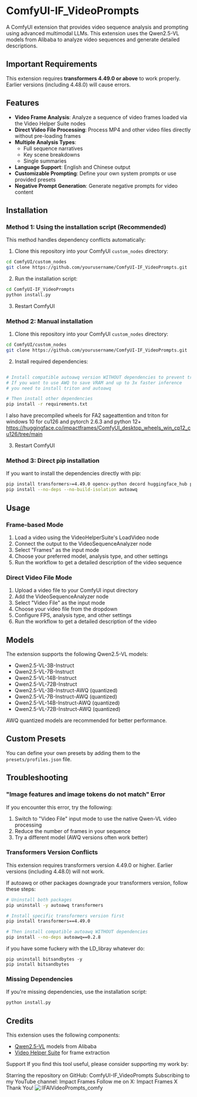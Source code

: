 # ComfyUI-IF_VideoPrompts

A ComfyUI extension that provides video sequence analysis and prompting using advanced multimodal LLMs. This extension uses the Qwen2.5-VL models from Alibaba to analyze video sequences and generate detailed descriptions.

## Important Requirements

This extension requires **transformers 4.49.0 or above** to work properly. Earlier versions (including 4.48.0) will cause errors.

## Features

- **Video Frame Analysis**: Analyze a sequence of video frames loaded via the Video Helper Suite nodes
- **Direct Video File Processing**: Process MP4 and other video files directly without pre-loading frames
- **Multiple Analysis Types**:
  - Full sequence narratives
  - Key scene breakdowns
  - Single summaries
- **Language Support**: English and Chinese output
- **Customizable Prompting**: Define your own system prompts or use provided presets
- **Negative Prompt Generation**: Generate negative prompts for video content

## Installation

### Method 1: Using the installation script (Recommended)

This method handles dependency conflicts automatically:

1. Clone this repository into your ComfyUI `custom_nodes` directory:
```bash
cd ComfyUI/custom_nodes
git clone https://github.com/yourusername/ComfyUI-IF_VideoPrompts.git
```

2. Run the installation script:
```bash
cd ComfyUI-IF_VideoPrompts
python install.py
```

3. Restart ComfyUI

### Method 2: Manual installation

1. Clone this repository into your ComfyUI `custom_nodes` directory:
```bash
cd ComfyUI/custom_nodes
git clone https://github.com/yourusername/ComfyUI-IF_VideoPrompts.git
```

2. Install required dependencies:
```bash

# Install compatible autoawq version WITHOUT dependencies to prevent transformers downgrade
# If you want to use AWQ to save VRAM and up to 3x faster inference
# you need to install triton and autoawq

# Then install other dependencies
pip install -r requirements.txt
```

I also have precompiled wheels for FA2 sageattention and triton for windows 10 for cu126 and pytorch 2.6.3 and python 12+ https://huggingface.co/impactframes/ComfyUI_desktop_wheels_win_cp12_cu126/tree/main



3. Restart ComfyUI

### Method 3: Direct pip installation

If you want to install the dependencies directly with pip:

```bash
pip install transformers>=4.49.0 opencv-python decord huggingface_hub pillow torch numpy tokenizers safetensors accelerate tqdm psutil packaging
pip install --no-deps --no-build-isolation autoawq
```

## Usage

### Frame-based Mode

1. Load a video using the VideoHelperSuite's LoadVideo node
2. Connect the output to the VideoSequenceAnalyzer node
3. Select "Frames" as the input mode
4. Choose your preferred model, analysis type, and other settings
5. Run the workflow to get a detailed description of the video sequence

### Direct Video File Mode

1. Upload a video file to your ComfyUI input directory
2. Add the VideoSequenceAnalyzer node
3. Select "Video File" as the input mode
4. Choose your video file from the dropdown
5. Configure FPS, analysis type, and other settings
6. Run the workflow to get a detailed description of the video

## Models

The extension supports the following Qwen2.5-VL models:

- Qwen2.5-VL-3B-Instruct
- Qwen2.5-VL-7B-Instruct
- Qwen2.5-VL-14B-Instruct
- Qwen2.5-VL-72B-Instruct
- Qwen2.5-VL-3B-Instruct-AWQ (quantized)
- Qwen2.5-VL-7B-Instruct-AWQ (quantized)
- Qwen2.5-VL-14B-Instruct-AWQ (quantized)
- Qwen2.5-VL-72B-Instruct-AWQ (quantized)

AWQ quantized models are recommended for better performance.

## Custom Presets

You can define your own presets by adding them to the `presets/profiles.json` file.

## Troubleshooting

### "Image features and image tokens do not match" Error

If you encounter this error, try the following:
1. Switch to "Video File" input mode to use the native Qwen-VL video processing
2. Reduce the number of frames in your sequence
3. Try a different model (AWQ versions often work better)

### Transformers Version Conflicts

This extension requires transformers version 4.49.0 or higher. Earlier versions (including 4.48.0) will not work.

If autoawq or other packages downgrade your transformers version, follow these steps:

```bash
# Uninstall both packages
pip uninstall -y autoawq transformers

# Install specific transformers version first
pip install transformers==4.49.0

# Then install compatible autoawq WITHOUT dependencies
pip install --no-deps autoawq==0.2.8
```

if you have some fuckery with the LD_libray whatever do:
```
pip uninstall bitsandbytes -y
pip install bitsandbytes
```
### Missing Dependencies

If you're missing dependencies, use the installation script:
```bash
python install.py
```

## Credits

This extension uses the following components:
- [Qwen2.5-VL](https://huggingface.co/Qwen/Qwen2.5-VL-7B-Instruct) models from Alibaba
- [Video Helper Suite](https://github.com/Kosinkadink/ComfyUI-VideoHelperSuite) for frame extraction 


Support
If you find this tool useful, please consider supporting my work by:

Starring the repository on GitHub: ComfyUI-IF_VideoPrompts
Subscribing to my YouTube channel: Impact Frames
Follow me on X: Impact Frames X
Thank You!
<img src="https://count.getloli.com/get/@IFAIVideoPrompts_comfy?theme=moebooru" alt=":IFAIVideoPrompts_comfy" />

